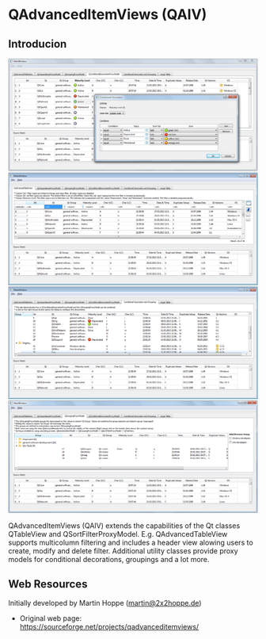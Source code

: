 QAdvancedItemViews (QAIV)
=========================

Introducion
-----------
[conditional]: /doc/images/conditional01.png
[example1]: /doc/images/example01.png
[example5]: /doc/images/example05.png
[grouping1]: /doc/images/grouping01.png

![conditional] ![example1] ![example5] ![grouping1]

QAdvancedItemViews (QAIV) extends the capabilities of the Qt classes QTableView and QSortFilterProxyModel. 
E.g. QAdvancedTableView supports multicolumn filtering and includes a header view alowing users to create, modify and delete filter. 
Additional utility classes provide proxy models for conditional decorations, groupings and a lot more.

Web Resources
-------------

Initially developed by Martin Hoppe (martin@2x2hoppe.de)
* Original web page: https://sourceforge.net/projects/qadvanceditemviews/
